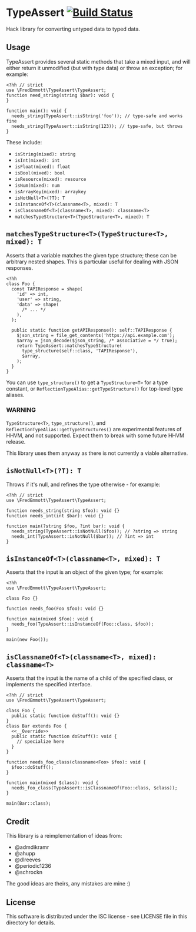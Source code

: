 TypeAssert [![Build Status](https://travis-ci.org/fredemmott/type-assert.svg?branch=master)](https://travis-ci.org/fredemmott/type-assert)
==========

Hack library for converting untyped data to typed data.

Usage
-----

TypeAssert provides several static methods that take a mixed input, and will
either return it unmodified (but with type data) or throw an exception; for example:

```
<?hh // strict
use \FredEmmott\TypeAssert\TypeAssert;
function need_string(string $bar): void {
}

function main(): void {
  needs_string(TypeAssert::isString('foo')); // type-safe and works fine
  needs_string(TypeAssert::isString(123)); // type-safe, but throws
}
```

These include:
 - `isString(mixed): string`
 - `isInt(mixed): int`
 - `isFloat(mixed): float`
 - `isBool(mixed): bool`
 - `isResource(mixed): resource`
 - `isNum(mixed): num`
 - `isArrayKey(mixed): arraykey`
 - `isNotNull<T>(?T): T`
 - `isInstanceOf<T>(classname<T>, mixed): T`
 - `isClassnameOf<T>(classname<T>, mixed): classname<T>`
 - `matchesTypeStructure<T>(TypeStructure<T>, mixed): T`

`matchesTypeStructure<T>(TypeStructure<T>, mixed): T`
-----------------------------------------------------

Asserts that a variable matches the given type structure; these can be arbitrary
nested shapes. This is particular useful for dealing with JSON responses.

```Hack
<?hh
class Foo {
  const TAPIResponse = shape(
    'id' => int,
    'user' => string,
    'data' => shape(
      /* ... */
    ),
  );

  public static function getAPIResponse(): self::TAPIResponse {
    $json_string = file_get_contents('https://api.example.com');
    $array = json_decode($json_string, /* associative = */ true);
    return TypeAssert::matchesTypeStructure(
      type_structure(self::class, 'TAPIResponse'),
      $array,
    );
  }
}
```

You can use `type_structure()` to get a `TypeStructure<T>` for a type constant,
or `ReflectionTypeAlias::getTypeStructure()` for top-level type aliases.

### WARNING

`TypeStructure<T>`, `type_structure()`, and `ReflectionTypeAlias::getTypeStructures()`
are experimental features of HHVM, and not supported. Expect them to break with some
future HHVM release.

This library uses them anyway as there is not currently a viable alternative.

`isNotNull<T>(?T): T`
---------------------

Throws if it's null, and refines the type otherwise - for example:

```Hack
<?hh // strict
use \FredEmmott\TypeAssert\TypeAssert;

function needs_string(string $foo): void {}
function needs_int(int $bar): void {}

function main(?string $foo, ?int bar): void {
  needs_string(TypeAssert::isNotNull($foo)); // ?string => string
  needs_int(TypeAssert::isNotNull($bar)); // ?int => int
}
```

`isInstanceOf<T>(classname<T>, mixed): T`
-----------------------------------------

Asserts that the input is an object of the given type; for example:

```Hack
<?hh
use \FredEmmott\TypeAssert\TypeAssert;

class Foo {}

function needs_foo(Foo $foo): void {}

function main(mixed $foo): void {
  needs_foo(TypeAssert::isInstanceOf(Foo::class, $foo));
}

main(new Foo());
```

`isClassnameOf<T>(classname<T>, mixed): classname<T>`
------------------------------------------------------------

Asserts that the input is the name of a child of the specified class, or
implements the specified interface.

```Hack
<?hh // strict
use \FredEmmott\TypeAssert\TypeAssert;

class Foo {
  public static function doStuff(): void {}
}
class Bar extends Foo {
  <<__Override>>
  public static function doStuff(): void {
    // specialize here
  }
}

function needs_foo_class(classname<Foo> $foo): void {
  $foo::doStuff();
}

function main(mixed $class): void {
  needs_foo_class(TypeAssert::isClassnameOf(Foo::class, $class));
}

main(Bar::class);
```


Credit
------

This library is a reimplementation of ideas from:

 - @admdikramr
 - @ahupp
 - @dlreeves
 - @periodic1236
 - @schrockn

The good ideas are theirs, any mistakes are mine :)

License
-------

This software is distributed under the ISC license - see LICENSE file
in this directory for details.
